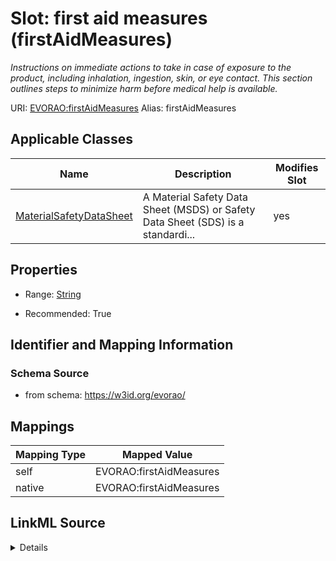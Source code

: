 

# Slot: first aid measures (firstAidMeasures) 


_Instructions on immediate actions to take in case of exposure to the product, including inhalation, ingestion, skin, or eye contact. This section outlines steps to minimize harm before medical help is available._





URI: [EVORAO:firstAidMeasures](https://w3id.org/evorao/firstAidMeasures)
Alias: firstAidMeasures

<!-- no inheritance hierarchy -->





## Applicable Classes

| Name | Description | Modifies Slot |
| --- | --- | --- |
| [MaterialSafetyDataSheet](MaterialSafetyDataSheet.md) | A Material Safety Data Sheet (MSDS) or Safety Data Sheet (SDS) is a standardi... |  yes  |







## Properties

* Range: [String](String.md)

* Recommended: True





## Identifier and Mapping Information







### Schema Source


* from schema: https://w3id.org/evorao/




## Mappings

| Mapping Type | Mapped Value |
| ---  | ---  |
| self | EVORAO:firstAidMeasures |
| native | EVORAO:firstAidMeasures |




## LinkML Source

<details>
```yaml
name: firstAidMeasures
description: Instructions on immediate actions to take in case of exposure to the
  product, including inhalation, ingestion, skin, or eye contact. This section outlines
  steps to minimize harm before medical help is available.
title: first aid measures
from_schema: https://w3id.org/evorao/
rank: 1000
alias: firstAidMeasures
domain_of:
- MaterialSafetyDataSheet
range: string
required: false
recommended: true
multivalued: false

```
</details>